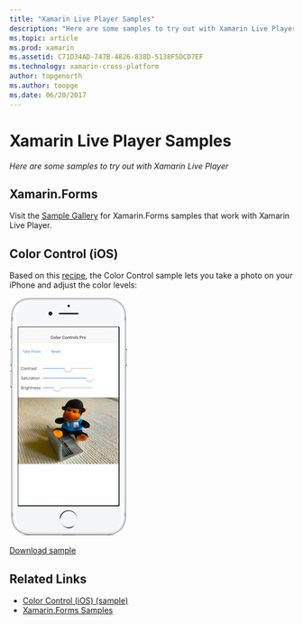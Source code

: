 ```yaml
---
title: "Xamarin Live Player Samples"
description: "Here are some samples to try out with Xamarin Live Player"
ms.topic: article
ms.prod: xamarin
ms.assetid: C71D34AD-747B-4826-838D-5138F5DCD7EF
ms.technology: xamarin-cross-platform
author: topgenorth
ms.author: toopge
ms.date: 06/20/2017
---
```


# Xamarin Live Player Samples

_Here are some samples to try out with Xamarin Live Player_

## Xamarin.Forms

Visit the [Sample Gallery](https://developer.xamarin.com/samples/xamarin-live-player/all/) for
Xamarin.Forms samples that work with Xamarin Live Player.

<a name="colorcontrol"/>

## Color Control (iOS)

Based on this [recipe](https://developer.xamarin.com/recipes/ios/media/coreimage/adjust_contrast_and_brightness_of_an_image/),
the Color Control sample lets you take a photo on your iPhone and adjust the color levels:

![Color Control sample app screenshot](samples-images/color-control-sml.png)

[Download sample](https://developer.xamarin.com/samples/mobile/LivePlayer/ColorControl/)


## Related Links

- [Color Control (iOS) (sample)](https://developer.xamarin.com/samples/mobile/LivePlayer/ColorControl/)
- [Xamarin.Forms Samples](https://developer.xamarin.com/samples/xamarin-live-player/all/)
